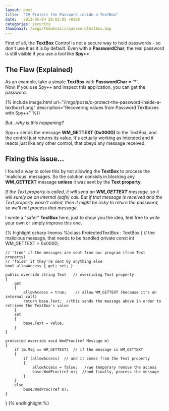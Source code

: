 ```yaml
---
layout: post
title:  "C# Protect the Password inside a TextBox"
date:   2013-05-04 20:02:05 +0300
categories: security
thumbnail: /imgs/thumbnails/passwordTextBox.bmp
---
```


First of all, the **TextBox** Control is not a secure way to hold passwords - so don't use it as it is by default. Even with a **PasswordChar**, the real password is still visible if you use a tool like **Spy++**.  

## The Flaw (Explained)

As an example, take a simple **TextBox** with **PasswordChar = '*'**.  
Now, if you use Spy++ and inspect this application, you can get the password.

{% include image.html url="/imgs/posts/c-protect-the-password-inside-a-textbox/1.png" description="Recovering values from Password Textboxes with Spy++" %})


_But...why is this happening?_

Spy++ sends the message **WM_GETTEXT (0x000D)** to the TextBox, and the control just returns its value. It's actually working as intended and it reacts just like any other control, that obeys any message received.

## Fixing this issue...

I found a way to solve this by not allowing the **TextBox** to process the 'malicious' messages. So the solution consists in blocking any **WM_GETTEXT** message **unless** it was sent by the **Text property**.

_If the Text property is called, it will send an **WM_GETTEXT** message, so it will surely be an internal (safe) call. But if that message is received and the Text property wasn't called, then it might be risky to return the password, so we'll not process that message._

I wrote a "safer" **TextBox** here, just to show you the idea, feel free to write your own or simply improve this one.

{% highlight csharp linenos %}class ProtectedTextBox : TextBox
{
    // the malicious message, that needs to be handled
    private const int WM_GETTEXT = 0x000D;

    // 'true' if the messages are sent from our program (from Text property)
    // 'false' if they're sent by anything else 
    bool allowAccess { get; set; }

    public override string Text   // overriding Text property
    {
        get
        {
            allowAccess = true;    // allow WM_GETTEXT (because it's an internal call)
            return base.Text;  //this sends the message above in order to retrieve the TextBox's value
        }
        set
        {
            base.Text = value;
        }
    }

    protected override void WndProc(ref Message m)
    {
        if (m.Msg == WM_GETTEXT)  // if the message is WM_GETTEXT 
        { 
            if (allowAccess)  // and it comes from the Text property
            {
                allowAccess = false;   //we temporary remove the access
                base.WndProc(ref m);  //and finally, process the message
            }
        }
        else
            base.WndProc(ref m);
    }
} {% endhighlight %}